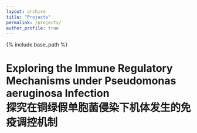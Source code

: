 ```yaml
---
layout: archive
title: "Projects"
permalink: /projects/
author_profile: true
---
```


{% include base_path %}


Exploring the Immune Regulatory Mechanisms under Pseudomonas aeruginosa Infection<br>
探究在铜绿假单胞菌侵染下机体发生的免疫调控机制
====

